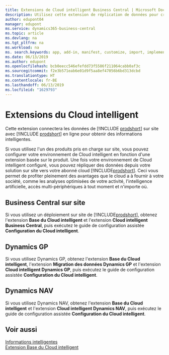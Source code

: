 ```yaml
---
title: Extensions de Cloud intelligent Business Central | Microsoft Docs
description: Utilisez cette extension de réplication de données pour créer une copie cloud de vos données afin d'être connecté au Cloud intelligent.
author: edupont04
manager: edupont
ms.service: dynamics365-business-central
ms.topic: article
ms.devlang: na
ms.tgt_pltfrm: na
ms.workload: na
ms. search.keywords: app, add-in, manifest, customize, import, implement
ms.date: 06/13/2019
ms.author: edupont
ms.openlocfilehash: bcb0eecc546efefdd73f5586f211064cabb0af3c
ms.sourcegitcommit: f2e3b571eab6e01d9f5aa8ef47056b6bd313dcbd
ms.translationtype: HT
ms.contentlocale: fr-BE
ms.lasthandoff: 06/13/2019
ms.locfileid: "1629793"
---
```

# <a name="intelligent-cloud-extensions"></a>Extensions du Cloud intelligent

Cette extension connectera les données de [!INCLUDE [prodshort](includes/prodshort.md)] sur site avec [!INCLUDE [prodshort](includes/prodshort.md)] en ligne pour obtenir des informations intelligentes.  

Si vous utilisez l'un des produits pris en charge sur site, vous pouvez configurer votre environnement de Cloud intelligent en fonction d'une extension basée sur le produit. Une fois votre environnement de Cloud intelligent configuré, vous pouvez répliquer des données depuis votre solution sur site vers votre abonné cloud [!INCLUDE[prodshort](includes/prodshort.md)]. Ceci vous permet de profiter pleinement des avantages que le cloud a à fournir à votre société, comme les analyses optimisées de votre activité, l'intelligence artificielle, accès multi-périphériques à tout moment et n'importe où.  

## <a name="business-central-on-premises"></a>Business Central sur site
Si vous utilisez un déploiement sur site de [!INCLUDE[prodshort](includes/prodshort.md)], obtenez l'extension **Base du Cloud intelligent** et l'extension **Cloud intelligent Business Central**, puis exécutez le guide de configuration assistée **Configuration du Cloud intelligent**.  

## <a name="dynamics-gp"></a>Dynamics GP
Si vous utilisez Dynamics GP, obtenez l'extension **Base du Cloud intelligent**, l'extension **Migration des données Dynamics GP** et l'extension **Cloud intelligent Dynamics GP**, puis exécutez le guide de configuration assistée **Configuration du Cloud intelligent**.  

## <a name="dynamics-nav"></a>Dynamics NAV
Si vous utilisez Dynamics NAV, obtenez l'extension **Base du Cloud intelligent** et l'extension **Cloud intelligent Dynamics NAV**, puis exécutez le guide de configuration assistée **Configuration du Cloud intelligent**.  

## <a name="see-also"></a>Voir aussi

[Informations intelligentes](about-intelligent-cloud.md)  
[Extension Base du Cloud intelligent](ui-extensions-intelligent-cloud.md)  
